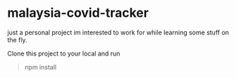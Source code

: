 # malaysia-covid-tracker
just a personal project im interested to work for while learning some stuff on the fly.

Clone this project to your local and run
> npm install

